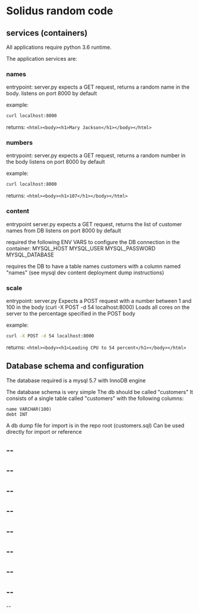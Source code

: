 # Solidus random code


## services (containers)
All applications require python 3.6 runtime.

The application services are:

### names
entrypoint: server.py
expects a GET request, returns a random name in the body.
listens on port 8000 by default

example:
```bash
curl localhost:8000
```

returns:
```<html><body><h1>Mary Jackson</h1></body></html>```

### numbers 

entrypoint: server.py
expects a GET request, returns a random number in the body
listens on port 8000 by default

example:
```bash
curl localhost:8000
```

returns:
```<html><body><h1>107</h1></body></html>```

### content
entrypoint server.py
expects a GET request, returns the list of customer names from DB
listens on port 8000 by default

required the following ENV VARS to configure the DB connection in the container:
MYSQL_HOST
MYSQL_USER
MYSQL_PASSWORD
MYSQL_DATABASE

requires the DB to have a table names customers with a column named "names" (see mysql dev content deployment dump instructions)

### scale
entrypoint: server.py
Expects a POST request with a number between 1 and 100 in the body (curl -X POST -d 54 localhost:8000)
Loads all cores on the server to the percentage specified in the POST body

example:
```bash
curl -X POST -d 54 localhost:8000
```

returns:
```<html><body><h1>Loading CPU to 54 percent</h1></body></html>```


## Database schema and configuration

The database required is a mysql 5.7 with InnoDB engine

The database schema is very simple
The db should be called "customers"
It consists of a single table called "customers" with the following columns:

	name VARCHAR(100)
	debt INT

A db dump file for import is in the repo root (customers.sql)
Can be used directly for import or reference


--
--
--
--
--
--
--
--
--
--
--
--
--
--
--
--
--

